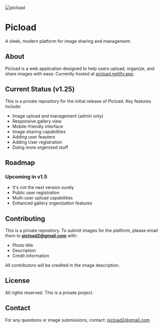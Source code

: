 ![picload](https://github.com/user-attachments/assets/1205c0fe-4cb9-4e19-9ba1-e0d11ad7bb20)

# Picload

A sleek, modern platform for image sharing and management.

## About

Picload is a web application designed to help users upload, organize, and share images with ease. Currently hosted at [picload.netlify.app](https://picload.netlify.app).

## Current Status (v1.25)

This is a private repository for the initial release of Picload. Key features include:

- Image upload and management (admin only)
- Responsive gallery view
- Mobile-friendly interface
- Image sharing capabilities
- Adding user feauters
- Adding User registration
- Doing more orgenized stuff

## Roadmap

### Upcoming in v1.5
- It's not the next version surely
- Public user registration
- Multi-user upload capabilities
- Enhanced gallery organization features

## Contributing

This is a private repository. To submit images for the platform, please email them to **picload2@gmail.com** with:
- Photo title
- Description
- Credit information

All contributors will be credited in the image description.


## License

All rights reserved. This is a private project.

## Contact

For any questions or image submissions, contact: picload2@gmail.com
